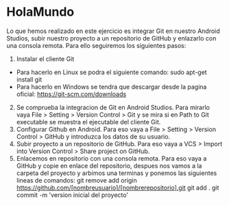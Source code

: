 # HolaMundo

Lo que hemos realizado en este ejercicio es integrar Git en nuestro Android Studios, subir nuestro proyecto a un repositorio de GitHub y enlazarlo con una consola remota.
Para ello seguiremos los siguientes pasos:

1. Instalar el cliente Git 
- Para hacerlo en Linux se podra el siguiente comando: sudo apt-get install git
- Para hacerlo en Windows se tendra que descargar desde la pagina oficial: https://git-scm.com/downloads
2. Se comprueba la integracion de Git en Android Studios. Para mirarlo vaya File > Setting > Version Control > Git y se mira si en Path to Git executable se muestra 
el ejecutable del cliente Git.
3. Configurar Github en Android. Para eso vaya a File > Setting > Version Control > GitHub y introduzca los datos de su usuario.
4. Subir proyecto a un repositorio de GitHub. Para eso vaya a VCS > Import into Version Control > Share project on GitHub.
5. Enlacemos en repositorio con una consola remota. Para eso vaya a GitHub y copie en enlace del repositorio, despues nos vamos a la carpeta del proyecto y arbimos
una terminas y ponemos las siguientes lineas de comandos:
git remove add origin https://github.com/[nombreusuario]/[nombrerepositorio].git
git add .
git commit -m 'version inicial del proyecto'
